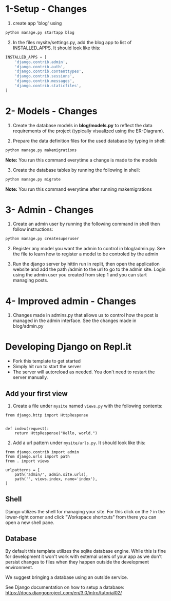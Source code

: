 # 1-Setup - Changes
1. create app 'blog' using
```bash
python manage.py startapp blog
```
2. In the files mysite/settings.py, add the blog app to list of INSTALLED_APPS. It should look like this:
```python
INSTALLED_APPS = [
    'django.contrib.admin',
    'django.contrib.auth',
    'django.contrib.contenttypes',
    'django.contrib.sessions',
    'django.contrib.messages',
    'django.contrib.staticfiles',
]
```

# 2- Models - Changes
1. Create the database models in **blog/models.py** to reflect the data requirements of the project (typically visualized using the ER-Diagram). 

2. Prepare the data definition files for the used database by typing in shell:
```bash
python manage.py makemigrations
```
**Note:** You run this command everytime a change is made to the models

3. Create the database tables by running the following in shell:
```bash
python manage.py migrate
```
**Note:** You run this command everytime after running makemigrations

# 3- Admin - Changes
1. Create an admin user by running the following command in shell then follow instructions:
```bash
python manage.py createsuperuser
```

2. Register any model you want the admin to control in blog/admin.py. See the file to learn how to register a model to be controled by the admin

3. Run the django server by hittin run in replit, then open the application website and add the path /admin to the url to go to the admin site. Login using the admin user you created from step 1 and you can start managing posts.

# 4- Improved admin - Changes
1. Changes made in admins.py that allows us to control how the post is managed in the admin interface. See the changes made in blog/admin.py

# Developing Django on Repl.it

- Fork this template to get started
- Simply hit run to start the server
- The server will autoreload as needed. You don't need to restart the server manually.

## Add your first view

1. Create a file under `mysite` named `views.py` with the following contents:

```
from django.http import HttpResponse


def index(request):
    return HttpResponse("Hello, world.")
```

2. Add a url pattern under `mysite/urls.py`. It should look like this:

```
from django.contrib import admin
from django.urls import path
from . import views

urlpatterns = [
    path('admin/', admin.site.urls),
    path('', views.index, name='index'),
]
```

## Shell

Django utilizes the shell for managing your site. For this click on the `?` in the lower-right corner and click "Workspace shortcuts" from there you can open a new shell pane. 

## Database

By default this template utilizes the sqlite database engine. While this is fine for development it won't work with external users of your app as we don't persist changes to files when they happen outside the development environment. 

We suggest bringing a database using an outside service. 

See Django documentation on how to setup a database: https://docs.djangoproject.com/en/3.0/intro/tutorial02/


